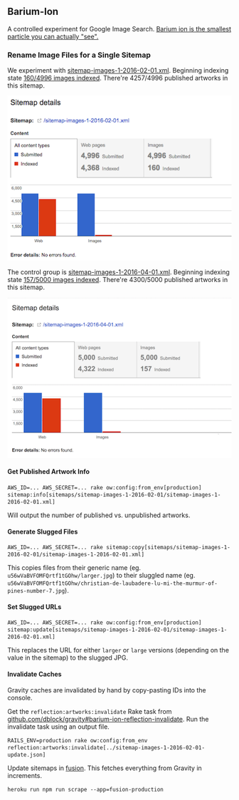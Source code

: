 ## Barium-Ion

A controlled experiment for Google Image Search. [Barium ion is the smallest particle you can actually "see".](http://physics.stackexchange.com/questions/104523/which-is-the-smallest-known-particle-that-scientists-have-actually-seen-with-th)

### Rename Image Files for a Single Sitemap

We experiment with [sitemap-images-1-2016-02-01.xml](https://www.artsy.net/sitemap-images-1-2016-02-01.xml). Beginning indexing state [160/4996 images indexed](https://www.google.com/webmasters/tools/sitemap-details?hl=en&siteUrl=https%3A%2F%2Fwww.artsy.net%2F&sitemapUrl=https%3A%2F%2Fwww.artsy.net%2Fsitemap-images-1-2016-02-01.xml). There're 4257/4996 published artworks in this sitemap.

![](sitemaps/sitemap-images-1-2016-02-01/2017-03-13.png)

The control group is [sitemap-images-1-2016-04-01.xml](https://www.artsy.net/sitemap-images-1-2016-04-01.xml). Beginning indexing state [157/5000 images indexed](https://www.google.com/webmasters/tools/sitemap-details?hl=en&siteUrl=https%3A%2F%2Fwww.artsy.net%2F&sitemapUrl=https%3A%2F%2Fwww.artsy.net%2Fsitemap-images-1-2016-04-01.xml). There're 4300/5000 published artworks in this sitemap.

![](sitemaps/sitemap-images-1-2016-04-01/2017-03-13.png)

#### Get Published Artwork Info

```
AWS_ID=... AWS_SECRET=... rake ow:config:from_env[production] sitemap:info[sitemaps/sitemap-images-1-2016-02-01/sitemap-images-1-2016-02-01.xml]
```

Will output the number of published vs. unpublished artworks.

#### Generate Slugged Files

```
AWS_ID=... AWS_SECRET=... rake sitemap:copy[sitemaps/sitemap-images-1-2016-02-01/sitemap-images-1-2016-02-01.xml]
```

This copies files from their generic name (eg. `u56wVaBVFOMFQrtf1tGOhw/larger.jpg`) to their sluggled name (eg. `u56wVaBVFOMFQrtf1tGOhw/christian-de-laubadere-lu-mi-the-murmur-of-pines-number-7.jpg`).

#### Set Slugged URLs

```
AWS_ID=... AWS_SECRET=... rake ow:config:from_env[production] sitemap:update[sitemaps/sitemap-images-1-2016-02-01/sitemap-images-1-2016-02-01.xml]
```

This replaces the URL for either `larger` or `large` versions (depending on the value in the sitemap) to the slugged JPG.

#### Invalidate Caches

Gravity caches are invalidated by hand by copy-pasting IDs into the console.

Get the `reflection:artworks:invalidate` Rake task from [github.com/dblock/gravity#barium-ion-reflection-invalidate](https://github.com/dblock/gravity/tree/barium-ion-reflection-invalidate). Run the invalidate task using an output file.

```
RAILS_ENV=production rake ow:config:from_env reflection:artworks:invalidate[../sitemap-images-1-2016-02-01-update.json]
```

Update sitemaps in [fusion](https://github.com/artsy/fusion). This fetches everything from Gravity in increments.

```
heroku run npm run scrape --app=fusion-production
```
